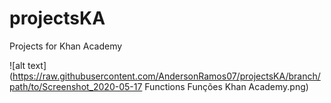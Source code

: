 # projectsKA
Projects for Khan Academy

![alt text](https://raw.githubusercontent.com/AndersonRamos07/projectsKA/branch/path/to/Screenshot_2020-05-17 Functions Funções Khan Academy.png)
